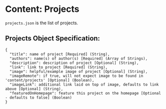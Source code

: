 # Content: Projects

`projects.json` is the list of projects.

## Projects Object Specification:

```
{
  "title": name of project [Required] (String),
  "authors": name(s) of author(s) [Required] (Array of Strings),
  "description": description of project [Optional] (String),
  "link": link to project [Required] (String),
  "image": helpful/example image of project [Optional] (String),
  "imageRemote": if true, will not expect image to be found in 'content/projects' [Optional] (Boolean),
  "imageLink": additional link laid on top of image, defaults to link above [Optional] (String),
  "featuredOnHomepage": feature this project on the homepage [Optional - defaults to false] (Boolean)
}
```
